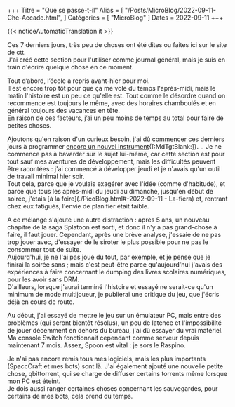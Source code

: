 +++
Titre = "Que se passe-t-il"
Alias ​​= [
  "/Posts/MicroBlog/2022-09-11-Che-Accade.html",
]
Catégories = [ "MicroBlog" ]
Dates = 2022-09-11
+++

{{< noticeAutomaticTranslation it >}}



Ces 7 derniers jours, très peu de choses ont été dites ou faites ici sur le site de ctt.  
J'ai créé cette section pour l'utiliser comme journal général, mais je suis en train d'écrire quelque chose en ce moment.

Tout d’abord, l’école a repris avant-hier pour moi.  
Il est encore trop tôt pour que ça me vole du temps l'après-midi, mais le matin l'histoire est un peu ce qu'elle est. Tout comme le désordre quand on recommence est toujours le même, avec des horaires chamboulés et en général toujours des vacances en tête.  
En raison de ces facteurs, j’ai un peu moins de temps au total pour faire de petites choses.

Ajoutons qu'en raison d'un curieux besoin, j'ai dû commencer ces derniers jours à programmer [encore un nouvel instrument](https://gitlab.com/octospacc/links){[:MdTgtBlank:]}. .. Je ne commence pas à bavarder sur le sujet lui-même, car cette section est pour tout sauf mes aventures de développement, mais les difficultés peuvent être racontées : j'ai commencé à développer jeudi et je n'avais qu'un outil de travail minimal hier soir.  
Tout cela, parce que je voulais exagérer avec l'idée (comme d'habitude), et parce que tous les après-midi du jeudi au dimanche, jusqu'en début de soirée, j'étais [à la foire](./PicoBlog.html#-2022-09-11 - La-fiera) et, rentrant chez eux fatigués, l'envie de planifier était faible.

A ce mélange s'ajoute une autre distraction : après 5 ans, un nouveau chapitre de la saga Splatoon est sorti, et donc il n'y a pas grand-chose à faire, il faut jouer. Cependant, après une brève analyse, j'essaie de ne pas trop jouer avec, d'essayer de le siroter le plus possible pour ne pas le consommer tout de suite.  
Aujourd'hui, je ne l'ai pas joué du tout, par exemple, et je pense que je finirai la soirée sans ; mais c'est peut-être parce qu'aujourd'hui j'avais des expériences à faire concernant le dumping des livres scolaires numériques, pour les avoir sans DRM.  
D'ailleurs, lorsque j'aurai terminé l'histoire et essayé ne serait-ce qu'un minimum de mode multijoueur, je publierai une critique du jeu, que j'écris déjà en cours de route.

Au début, j'ai essayé de mettre le jeu sur un émulateur PC, mais entre des problèmes (qui seront bientôt résolus), un peu de latence et l'impossibilité de jouer décemment en dehors du bureau, j'ai dû essayer du vrai matériel.  
Ma console Switch fonctionnait cependant comme serveur depuis maintenant 7 mois. Assez, Spoon est vital : je sors le Raspino.

Je n'ai pas encore remis tous mes logiciels, mais les plus importants (SpaccCraft et mes bots) sont là. J'ai également ajouté une nouvelle petite chose, qbittorrent, qui se charge de diffuser certains torrents même lorsque mon PC est éteint.  
Je dois aussi ranger certaines choses concernant les sauvegardes, pour certains de mes bots, cela prend du temps.